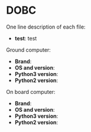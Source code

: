 # DOBC
One line description of each file:
- **test**: test

Ground computer: 
- **Brand**: 
- **OS and version**: 
- **Python3 version**: 
- **Python2 version**: 


On board computer:  
- **Brand**: 
- **OS and version**: 
- **Python3 version**: 
- **Python2 version**: 
